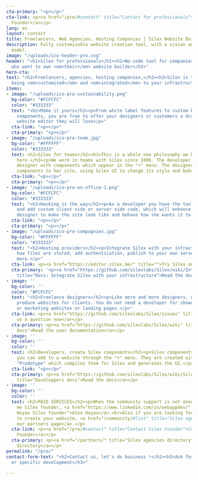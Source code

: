```yaml
---
cta-primary: "<p></p>"
cta-link: <p><a href="/pro/#contact" title="Contact for professionals">Contact Silex
  Founder</a></p>
lang: en
layout: contact
title: Freelancers, Web Agencies, Hosting Companies | Silex Website Builder
description: Fully customizable website creation tool, with a vision and a great business
  model.
image: "/uploads/ico-header-pro.svg"
header: "<h1>Silex for professionals</h1><h2>No-code tool for companies and freelancers
  who want to own <em>their</em> website builder</h2>"
hero-cta: ''
text: "<h2>Freelancers, agencies, hosting companies,</h2><h3>Silex is the best at
  being <em>customised</em> and <em>integrated</em> to your infrastructure</h3>"
items:
- image: "/uploads/ico-pro-sustainability.png"
  bg-color: "#FCFCFC"
  color: "#333333"
  text: "<h2>Make it yours</h2><p>From white label features to custom backend or specific
    components, you are free to offer your designers or customers a drag and drop
    website editor they will love</p>"
  cta-link: "<p></p>"
  cta-primary: "<p></p>"
- image: "/uploads/ico-pro-team.jpg"
  bg-color: "#FFFFFF"
  color: "#333333"
  text: <h2>Silex for teams</h2><h3>This is a whole new philosophy we have invented
    here.</h3><p>We work in teams with Silex since 2006. The developer provides the
    designer with components which appear in the "+" menu. The designer adds custom
    components to her site, using Silex UI to change its style and behavior.</p>
  cta-link: "<p></p>"
  cta-primary: "<p></p>"
- image: "/uploads/ico-pro-on-office-1.png"
  bg-color: "#FCFCFC"
  color: "#333333"
  text: "<h2>Hacking is the way</h2><p>As a developer you have the tools to hack Silex
    and add custom client side or server side code, which will enhance Silex for the
    designer to make the site look like and behave how she wants it to.</p>"
  cta-link: "<p></p>"
  cta-primary: "<p></p>"
- image: "/uploads/ico-pro-compagnies.jpg"
  bg-color: "#FFFFFF"
  color: "#333333"
  text: "<h2>Hosting providers</h2><p>Integrate Silex with your infrastructure: customize
    how files are stored, add authentication, publish to your own servers, and much
    more.</p>"
  cta-link: <p><a href="https://editor.silex.me/" title="">Try Silex online now</a></p>
  cta-primary: '<p><a href="https://github.com/silexlabs/Silex/wiki/Integrate-Silex-with-your-infrastructure"
    title="Docs: Integrate Silex with your infrastructure">Read the docs</a></p>'
- image: ''
  bg-color: ''
  color: "#FCFCFC"
  text: "<h2>Freelance designers</h2><p>Like more and more designers, use Silex to
    produce websites for clients. You do not need a developer for showcase websites
    or marketing websites or landing pages.</p>"
  cta-link: <p><a href="https://github.com/silexlabs/Silex/issues" title="Silex forums">Ask
    us a question now</a></p>
  cta-primary: <p><a href="https://github.com/silexlabs/Silex/wiki" title="Silex user
    docs">Read the user documentation</a></p>
- image: ''
  bg-color: ''
  color: ''
  text: <h2>Developers, create Silex components</h2><p>Silex components are elements
    you can add to a website through the "+" menu. They are created with a tool called
    "Prodotype" which compiles them for Silex and generates the UI.</p>
  cta-link: "<p></p>"
  cta-primary: <p><a href="https://github.com/silexlabs/Silex/wiki/Silex-Developer-Guide"
    title="Developpers docs">Read the docs</a></p>
- image: ''
  bg-color: ''
  color: ''
  text: <h2>PAID SERVICES</h2><p>When the community support is not enough, contact
    me Silex founder, <a href="https://www.linkedin.com/in/webappdev/" title="Alex
    Hoyau Silex founder">Alex Hoyau</a>.<br>Also if you are looking for an agency
    to create your website, <a href="/community/#list" title="Silex agencies">see
    our partners page</a>.</p>
  cta-link: <p><a href="/pro/#contact" title="Contact Silex Founder">Contact Silex
    Founder</a></p>
  cta-primary: <p><a href="/partners/" title="Silex agencies directory">Silex agencies
    directory</a></p>
permalink: "/pro/"
contact-form-text: "<h2>Contact us, let's do business !</h2><h3>Ask for a quote, partnership
  or specific development</h3>"

---
```

